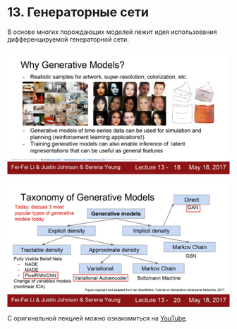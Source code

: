 # 13\. Генераторные сети

В основе многих порождающих моделей лежит идея использования дифференцируемой генераторной сети.

![](https://raw.githubusercontent.com/AlexandrParkhomenko/ai/main/cs231n/ru/images/cs231n_2017_lecture13_page-0018.jpg)

![](https://raw.githubusercontent.com/AlexandrParkhomenko/ai/main/cs231n/ru/images/cs231n_2017_lecture13_page-0020.jpg)

С оригинальной лекцией можно ознакомиться на [YouTube](https://youtu.be/5WoItGTWV54).
